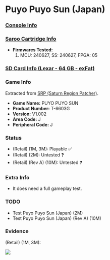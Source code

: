 # Puyo Puyo Sun (Japan)

### [Console Info](../../../../../Info/Consoles/VA13/README.md)

### [Saroo Cartridge Info](../../../../../Info/Cartridges/RetroGameParadiseStore/1.32F/README.md)

- <b>Firmwares Tested:</b>
  1. MCU: 240627, SS: 240627, FPGA: 05

### [SD Card Info (Lexar - 64 GB - exFat)](../../../../../Info/SdCards/Lexar/64GB/exfat/README.md)

### Game Info

Extracted from [SRP (Saturn Region Patcher)](https://segaxtreme.net/resources/saturn-region-patcher.81/download).

- <b>Game Name:</b> PUYO PUYO SUN
- <b>Product Number:</b> T-6603G
- <b>Version:</b> V1.002
- <b>Area Code:</b> J
- <b>Peripheral Code:</b> J

### Status

- (Retail) (1M, 3M): Playable :white_check_mark:
- (Retail) (2M): Untested :question:
- (Retail) (Rev A) (10M): Untested :question:

### Extra Info

- It does need a full gameplay test.

### TODO

- Test Puyo Puyo Sun (Japan) (2M)
- Test Puyo Puyo Sun (Japan) (Rev A) (10M)

### Evidence

(Retail) (1M, 3M):

[![](https://img.youtube.com/vi/b_WaTCCnYXs/0.jpg)](https://www.youtube.com/watch?v=b_WaTCCnYXs)
